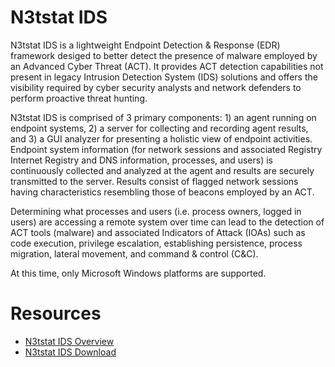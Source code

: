 # N3tstat IDS
N3tstat IDS is a lightweight Endpoint Detection &amp; Response (EDR) framework desiged to better detect the presence of malware employed by an Advanced Cyber Threat (ACT). It provides ACT detection capabilities not present in legacy Intrusion Detection System (IDS) solutions and offers the visibility required by cyber security analysts and network defenders to perform proactive threat hunting.

N3tstat IDS is comprised of 3 primary components: 1) an agent running on endpoint systems, 2) a server for collecting and recording agent results, and 3) a GUI analyzer for presenting a holistic view of endpoint activities. Endpoint system information (for network sessions and associated Registry Internet Registry and DNS information, processes, and users) is continuously collected and analyzed at the agent and results are securely transmitted to the server. Results consist of flagged network sessions having characteristics resembling those of beacons employed by an ACT.

Determining what processes and users (i.e. process owners, logged in users) are accessing a remote system over time can lead to the detection of ACT tools (malware) and associated Indicators of Attack (IOAs) such as code execution, privilege escalation, establishing persistence, process migration, lateral movement, and command & control (C&C).

At this time, only Microsoft Windows platforms are supported.


# Resources
  * [N3tstat IDS Overview](https://drive.google.com/open?id=1nLFFCl35N7tzK0wRYXXNDYUFaqzsgQkI)
  * [N3tstat IDS Download](../../releases/tag/v0.93.0)
